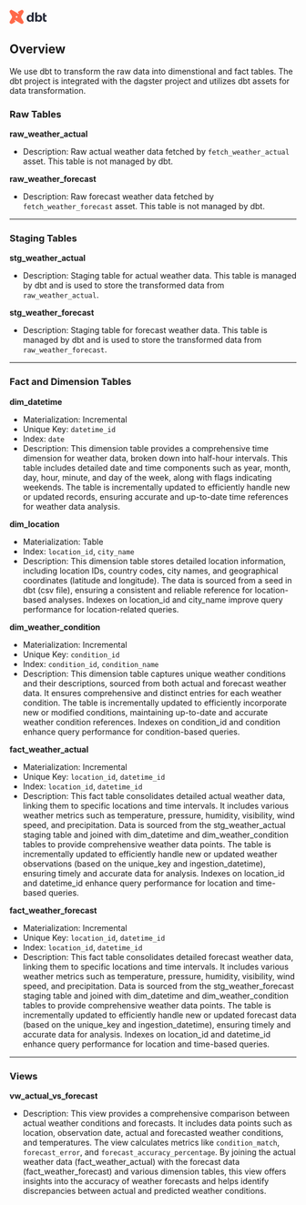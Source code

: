 <svg width="65px" height="30px" viewBox="0 0 512 196" version="1.1" xmlns="http://www.w3.org/2000/svg" xmlns:xlink="http://www.w3.org/1999/xlink" preserveAspectRatio="xMidYMid">
    <g>
        <path d="M334.734481,30.2215133 L334.734481,163.655956 L307.692579,163.655956 L307.692579,150.047262 C304.86481,154.819068 300.801249,158.70736 295.851567,161.181549 C290.550042,163.832529 284.540489,165.246413 278.533108,165.246413 C271.109671,165.423203 263.686233,163.302376 257.500759,159.060722 C251.139364,154.819068 246.189682,148.986957 243.007898,142.094323 C239.474273,134.141168 237.706374,125.658077 237.882295,116.997979 C237.706374,108.338098 239.474273,99.8547904 243.007898,92.0786419 C246.189682,85.3625811 251.139364,79.5304698 257.324838,75.4656056 C263.686233,71.4007415 271.109671,69.4564872 278.533108,69.6332771 C284.364568,69.6332771 290.196028,70.8703718 295.321631,73.5213513 C300.271314,75.9957581 304.334875,79.7070424 307.162644,84.3022762 L307.162644,39.2349738 L334.734481,30.2215133 Z M302.215133,137.322517 C305.748759,132.727283 307.692579,126.01144 307.692579,117.351559 C307.692579,108.691461 305.926852,102.152407 302.215133,97.5573907 C298.503415,92.9621569 292.669783,90.3111775 286.662402,90.4879674 C280.652849,90.1343876 274.821389,92.7853671 270.931578,97.3806008 C267.222031,101.975617 265.276039,108.514888 265.276039,116.997979 C265.276039,125.658077 267.222031,132.373921 270.931578,137.145727 C274.643296,141.917534 280.652849,144.568513 286.662402,144.39194 C293.377811,144.39194 298.679336,141.917534 302.215133,137.322517 Z M431.408574,75.2888157 C437.769969,79.3536799 442.719651,85.1860084 445.723342,91.901852 C449.256967,99.6782177 451.024866,108.161309 450.848945,116.821406 C451.024866,125.481287 449.256967,134.141385 445.723342,141.917534 C442.541558,148.810167 437.594048,154.642496 431.230481,158.88415 C425.045007,162.949014 417.621569,165.069841 410.200304,164.893051 C404.190751,165.069841 398.181198,163.655956 392.879674,160.828187 C387.932163,158.35378 383.86643,154.465706 381.214582,149.693899 L381.214582,163.479166 L353.998931,163.479166 L353.998931,39.2349738 L381.392675,30.2215133 L381.392675,84.6556388 C384.042351,79.8838323 388.108084,75.9957581 393.055595,73.5213513 C398.359291,70.6937992 404.190751,69.2799145 410.200304,69.4564872 C417.621569,69.2799145 425.045007,71.4007415 431.408574,75.2888157 Z M417.975583,137.145727 C421.687302,132.373921 423.455201,125.658077 423.455201,116.821406 C423.455201,108.338098 421.687302,101.798828 417.975583,97.2038109 C414.263865,92.6087944 409.138261,90.3111775 402.422852,90.3111775 C396.415471,89.9578149 390.581839,92.6087944 386.6942,97.3806008 C382.982481,102.152407 381.214582,108.691461 381.214582,117.174769 C381.214582,125.834867 382.982481,132.550711 386.6942,137.145727 C390.405918,141.917534 396.237378,144.568513 402.422852,144.21515 C408.432405,144.568513 414.263865,141.917534 417.975583,137.145727 Z M488.669817,92.2552146 L488.669817,127.955477 C488.669817,133.080863 490.083702,136.792365 492.559629,139.089764 C495.387398,141.564171 499.096945,142.801266 502.986757,142.624476 C505.990447,142.624476 509.172231,142.094323 512,141.387381 L512,162.595434 C506.874397,164.362898 501.572872,165.246413 496.269176,165.069841 C484.96027,165.069841 476.298869,161.888492 470.289316,155.526011 C464.281935,149.163747 461.276073,140.150286 461.276073,128.485846 L461.276073,50.1924714 L488.669817,41.3558008 L488.669817,71.7541041 L512,71.7541041 L512,92.2552146 L488.669817,92.2552146 L488.669817,92.2552146 Z" fill="#262A38"></path>
        <path d="M187.161409,8.1297717 C191.756425,12.5481287 194.760984,18.3803487 195.467927,24.7427645 C195.467927,27.393744 194.760984,29.1612084 193.17031,32.5191302 C191.579853,35.877052 171.962257,69.8100669 166.130146,79.17689 C162.772224,84.6556388 161.004759,91.1949097 161.004759,97.5571735 C161.004759,104.096444 162.772224,110.458925 166.130146,115.937674 C171.962257,125.304497 191.579853,159.414085 193.17031,162.772224 C194.760984,166.130146 195.467927,167.720603 195.467927,170.371582 C194.760984,176.734064 191.933215,182.566392 187.338199,186.808046 C182.919755,191.403063 177.087643,194.407622 170.901952,194.937774 C168.250973,194.937774 166.483508,194.230832 163.302376,192.640157 C160.121027,191.049483 125.481287,171.962257 116.114247,166.130146 C115.407305,165.776566 114.700362,165.246413 113.816847,164.892834 L67.5124501,137.49909 C68.572755,146.33576 72.4610464,154.819068 78.8233102,161.004759 C80.0606222,162.241854 81.297717,163.302376 82.7116017,164.362681 C81.6510796,164.892834 80.4139848,165.423203 79.3536799,166.130146 C69.9866396,171.962257 35.877052,191.579853 32.5191302,193.17031 C29.1612084,194.760984 27.5705339,195.467927 24.7427645,195.467927 C18.3803487,194.760984 12.5481287,191.933215 8.30649642,187.338199 C3.71141468,182.919755 0.70693582,177.087643 0,170.725162 C0.176734064,168.074183 0.883671403,165.423203 2.29755173,163.125586 C3.88816113,159.767665 23.5056698,125.65786 29.3377811,116.291037 C32.6959201,110.812288 34.4631674,104.449807 34.4631674,97.9107533 C34.4631674,91.3714824 32.6959201,85.0090014 29.3377811,79.5302526 C23.5056698,69.8100669 3.71141468,35.7002622 2.29755173,32.3423404 C0.883671403,30.0447235 0.176734064,27.393744 0,24.7427645 C0.70693582,18.3803487 3.53468996,12.5481287 8.1297717,8.1297717 C12.5481287,3.53468996 18.3803487,0.70693582 24.7427645,0 C27.393744,0.176734064 30.0447235,0.883671403 32.5191302,2.29755173 C35.3468996,3.53468996 60.2662368,18.0268775 73.5213513,25.8032866 L76.5259105,27.5705339 C77.5862154,28.2774762 78.4699477,28.8076287 79.17689,29.1612084 L80.5907747,30.0447235 L127.778687,57.9688371 C126.718382,47.3647021 121.239633,37.6442993 112.756325,31.1052456 C113.816847,30.5750931 115.053942,30.0447235 116.114247,29.3377811 C125.481287,23.5056698 159.590875,3.71141468 162.948797,2.29755173 C165.246413,0.883671403 167.897393,0.176734064 170.725162,0 C176.910853,0.70693582 182.743182,3.53468996 187.161409,8.1297717 Z M100.208153,110.282136 L110.282136,100.208153 C111.69602,98.7942683 111.69602,96.6736585 110.282136,95.2597738 L100.208153,85.1857912 C98.7942683,83.7719066 96.6736585,83.7719066 95.2597738,85.1857912 L85.1857912,95.2597738 C83.7719066,96.6736585 83.7719066,98.7942683 85.1857912,100.208153 L95.2597738,110.282136 C96.4968686,111.51923 98.7942683,111.51923 100.208153,110.282136 Z" fill="#FF694A"></path>
    </g>
</svg>


## Overview
We use dbt to transform the raw data into dimenstional and fact tables. The dbt project is integrated with the dagster project and utilizes dbt assets for data transformation.

### Raw Tables
**raw_weather_actual**
- Description: Raw actual weather data fetched by `fetch_weather_actual` asset. This table is not managed by dbt.

**raw_weather_forecast**
- Description: Raw forecast weather data fetched by `fetch_weather_forecast` asset. This table is not managed by dbt.
---
### Staging Tables
**stg_weather_actual**
- Description: Staging table for actual weather data. This table is managed by dbt and is used to store the transformed data from `raw_weather_actual`.

**stg_weather_forecast**
- Description: Staging table for forecast weather data. This table is managed by dbt and is used to store the transformed data from `raw_weather_forecast`.
---
### Fact and Dimension Tables
**dim_datetime**
- Materialization: Incremental
- Unique Key: `datetime_id`
- Index: `date`
- Description: This dimension table provides a comprehensive time dimension for weather data, broken down into half-hour intervals. This table includes detailed date and time components such as year, month, day, hour, minute, and day of the week, along with flags indicating weekends. The table is incrementally updated to efficiently handle new or updated records, ensuring accurate and up-to-date time references for weather data analysis.

**dim_location**
- Materialization: Table
- Index: `location_id`, `city_name`
- Description: This dimension table stores detailed location information, including location IDs, country codes, city names, and geographical coordinates (latitude and longitude). The data is sourced from a seed in dbt (csv file), ensuring a consistent and reliable reference for location-based analyses. Indexes on location_id and city_name improve query performance for location-related queries.

**dim_weather_condition**
- Materialization: Incremental
- Unique Key: `condition_id`
- Index: `condition_id`, `condition_name`
- Description: This dimension table captures unique weather conditions and their descriptions, sourced from both actual and forecast weather data. It ensures comprehensive and distinct entries for each weather condition. The table is incrementally updated to efficiently incorporate new or modified conditions, maintaining up-to-date and accurate weather condition references. Indexes on condition_id and condition enhance query performance for condition-based queries.


**fact_weather_actual**
- Materialization: Incremental
- Unique Key: `location_id`, `datetime_id`
- Index: `location_id`, `datetime_id`
- Description: This fact table consolidates detailed actual weather data, linking them to specific locations and time intervals. It includes various weather metrics such as temperature, pressure, humidity, visibility, wind speed, and precipitation. Data is sourced from the stg_weather_actual staging table and joined with dim_datetime and dim_weather_condition tables to provide comprehensive weather data points. The table is incrementally updated to efficiently handle new or updated weather observations (based on the unique_key and ingestion_datetime), ensuring timely and accurate data for analysis. Indexes on location_id and datetime_id enhance query performance for location and time-based queries.

**fact_weather_forecast**
- Materialization: Incremental
- Unique Key: `location_id`, `datetime_id`
- Index: `location_id`, `datetime_id`
- Description: This fact table consolidates detailed forecast weather data, linking them to specific locations and time intervals. It includes various weather metrics such as temperature, pressure, humidity, visibility, wind speed, and precipitation. Data is sourced from the stg_weather_forecast staging table and joined with dim_datetime and dim_weather_condition tables to provide comprehensive weather data points. The table is incrementally updated to efficiently handle new or updated forecast data (based on the unique_key and ingestion_datetime), ensuring timely and accurate data for analysis. Indexes on location_id and datetime_id enhance query performance for location and time-based queries.
---
### Views
**vw_actual_vs_forecast**
- Description: This view provides a comprehensive comparison between actual weather conditions and forecasts. It includes data points such as location, observation date, actual and forecasted weather conditions, and temperatures. The view calculates metrics like `condition_match`, `forecast_error`, and `forecast_accuracy_percentage`. By joining the actual weather data (fact_weather_actual) with the forecast data (fact_weather_forecast) and various dimension tables, this view offers insights into the accuracy of weather forecasts and helps identify discrepancies between actual and predicted weather conditions.